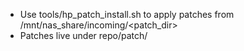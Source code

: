 - Use tools/hp_patch_install.sh to apply patches from /mnt/nas_share/incoming/<patch_dir>
- Patches live under repo/patch/
